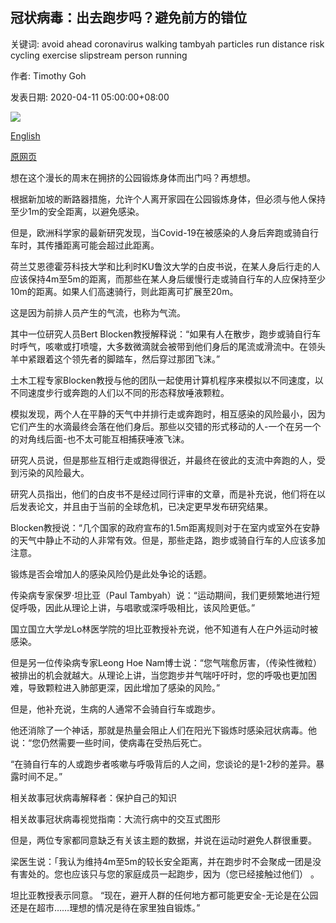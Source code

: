 ## 冠状病毒：出去跑步吗？避免前方的错位

关键词: avoid ahead coronavirus walking tambyah particles run distance risk cycling exercise slipstream person running

作者: Timothy Goh

发表日期: 2020-04-11 05:00:00+08:00

![](https://www.straitstimes.com/sites/default/files/styles/x_large/public/articles/2020/04/11/ST_20200411_TGRUN_5591929.jpg?itok=RR1NAKdf)

[English](Coronavirus%3A%20Out%20for%20a%20run%3F%20Avoid%20slipstream%20of%20those%20ahead.md)

[原网页](https://www.straitstimes.com/singapore/health/out-for-a-run-avoid-slipstream-of-those-ahead)

想在这个漫长的周末在拥挤的公园锻炼身体而出门吗？再想想。

根据新加坡的断路器措施，允许个人离开家园在公园锻炼身体，但必须与他人保持至少1m的安全距离，以避免感染。

但是，欧洲科学家的最新研究发现，当Covid-19在被感染的人身后奔跑或骑自行车时，其传播距离可能会超过此距离。

荷兰艾恩德霍芬科技大学和比利时KU鲁汶大学的白皮书说，在某人身后行走的人应该保持4m至5m的距离，而那些在某人身后缓慢行走或骑自行车的人应保持至少10m的距离。如果人们高速骑行，则此距离可扩展至20m。

这是因为前排人员产生的气流，也称为气流。

其中一位研究人员Bert Blocken教授解释说：“如果有人在散步，跑步或骑自行车时呼气，咳嗽或打喷嚏，大多数微滴就会被带到他们身后的尾流或滑流中。在领头羊中紧跟着这个领先者的脚踏车，然后穿过那团飞沫。”

土木工程专家Blocken教授与他的团队一起使用计算机程序来模拟以不同速度，以不同速度步行或奔跑的人们以不同的形态释放唾液颗粒。

模拟发现，两个人在平静的天气中并排行走或奔跑时，相互感染的风险最小，因为它们产生的水滴最终会落在他们身后。那些以交错的形式移动的人-一个在另一个的对角线后面-也不太可能互相捕获唾液飞沫。

研究人员说，但是那些互相行走或跑得很近，并最终在彼此的支流中奔跑的人，受到污染的风险最大。

研究人员指出，他们的白皮书不是经过同行评审的文章，而是补充说，他们将在以后发表论文，并且由于当前的全球危机，已决定更早发布研究结果。

Blocken教授说：“几个国家的政府宣布的1.5m距离规则对于在室内或室外在安静的天气中静止不动的人非常有效。但是，那些走路，跑步或骑自行车的人应该多加注意。

锻炼是否会增加人的感染风险仍是此处争论的话题。

传染病专家保罗·坦比亚（Paul Tambyah）说：“运动期间，我们更频繁地进行短促呼吸，因此从理论上讲，与唱歌或深呼吸相比，该风险更低。”

国立国立大学龙Lo林医学院的坦比亚教授补充说，他不知道有人在户外运动时被感染。

但是另一位传染病专家Leong Hoe Nam博士说：“您气喘愈厉害，（传染性微粒）被排出的机会就越大。从理论上讲，当您跑步并气喘吁吁时，您的呼吸也更加困难，导致颗粒进入肺部更深，因此增加了感染的风险。”

但是，他补充说，生病的人通常不会骑自行车或跑步。

他还消除了一个神话，那就是热量会阻止人们在阳光下锻炼时感染冠状病毒。他说：“您仍然需要一些时间，使病毒在受热后死亡。

“在骑自行车的人或跑步者咳嗽与呼吸背后的人之间，您谈论的是1-2秒的差异。暴露时间不足。”

相关故事冠状病毒解释者：保护自己的知识

相关故事冠状病毒视觉指南：大流行病中的交互式图形

但是，两位专家都同意缺乏有关该主题的数据，并说在运动时避免人群很重要。

梁医生说：「我认为维持4m至5m的较长安全距离，并在跑步时不会聚成一团是没有害处的。您也应该只与您的家庭成员一起跑步，因为（您已经接触过他们） 。

坦比亚教授表示同意。 “现在，避开人群的任何地方都可能更安全-无论是在公园还是在超市……理想的情况是待在家里独自锻炼。”